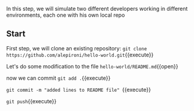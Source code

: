 In this step, we will simulate two different developers working in different environments, each one with his own local repo

## Start

First step, we will clone an existing repository:
`git clone https://github.com/alepironi/hello-world.git`{{execute}}


Let's do some modification to the file `hello-world/README.md`{{open}}

now we can commit 
`git add .`{{execute}}

`git commit -m "added lines to README file" `{{execute}}

`git push`{{execute}}



